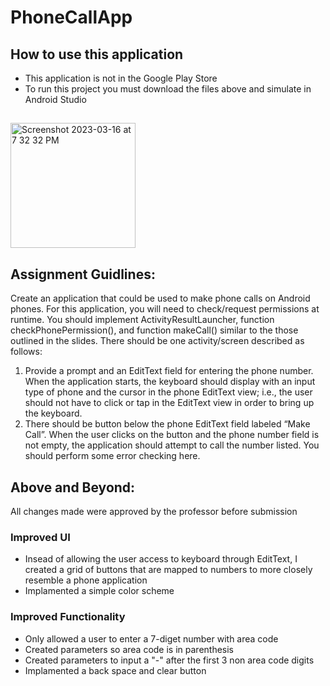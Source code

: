 # PhoneCallApp
## How to use this application
- This application is not in the Google Play Store
- To run this project you must download the files above and simulate in Android Studio
##

<img width="200" alt="Screenshot 2023-03-16 at 7 32 32 PM" src="https://user-images.githubusercontent.com/75393933/225775471-c6678f9f-f2c2-4f53-8fb6-7ae94927712f.png">

## Assignment Guidlines:
Create an application that could be used to make phone calls on Android phones. For this application, you will need to check/request permissions at runtime. You should implement ActivityResultLauncher<String>, function checkPhonePermission(), and function makeCall() similar to the those outlined in the slides.
There should be one activity/screen described as follows:
1. Provide a prompt and an EditText field for entering the phone number. When the application starts, the keyboard should display with an input type of phone and the cursor in the phone EditText view; i.e., the user should not have to click or tap in the EditText view in order to bring up the keyboard.
2. There should be button below the phone EditText field labeled “Make Call”. When the user clicks on the button and the phone number field is not empty, the application should attempt to call the number listed. You should perform some error checking here.

## Above and Beyond:
All changes made were approved by the professor before submission
### Improved UI
- Insead of allowing the user access to keyboard through EditText, I created a grid of buttons that are mapped to numbers to more closely resemble a phone application
- Implamented a simple color scheme

### Improved Functionality
- Only allowed a user to enter a 7-diget number with area code
- Created parameters so area code is in parenthesis
- Created parameters to input a "-" after the first 3 non area code digits
- Implamented a back space and clear button
